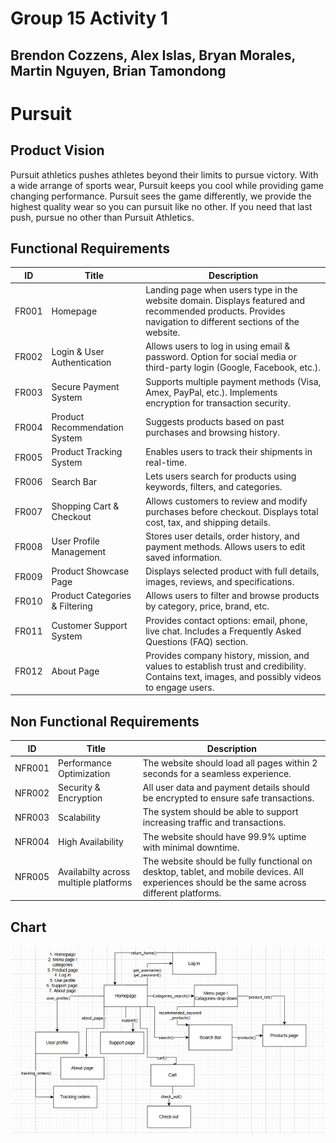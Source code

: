 # Group 15 Activity 1
## Brendon Cozzens, Alex Islas, Bryan Morales, Martin Nguyen, Brian Tamondong

# Pursuit
## Product Vision
Pursuit athletics pushes athletes beyond their limits to pursue victory. With a wide arrange of sports wear, Pursuit keeps you cool while providing game changing performance. Pursuit sees the game differently, we provide the highest quality wear so you can pursuit like no other. If you need that last push, pursue no other than Pursuit Athletics.

## Functional Requirements
| ID  | Title                        | Description  |
|-------|------------------------------|-------------|
| FR001  | Homepage                     | Landing page when users type in the website domain. Displays featured and recommended products. Provides navigation to different sections of the website. |
| FR002  | Login & User Authentication  | Allows users to log in using email & password. Option for social media or third-party login (Google, Facebook, etc.). |
| FR003  | Secure Payment System        | Supports multiple payment methods (Visa, Amex, PayPal, etc.). Implements encryption for transaction security. |
| FR004  | Product Recommendation System | Suggests products based on past purchases and browsing history. |
| FR005  | Product Tracking System      | Enables users to track their shipments in real-time. |
| FR006  | Search Bar                   | Lets users search for products using keywords, filters, and categories. |
| FR007  | Shopping Cart & Checkout      | Allows customers to review and modify purchases before checkout. Displays total cost, tax, and shipping details. |
| FR008  | User Profile Management       | Stores user details, order history, and payment methods. Allows users to edit saved information. |
| FR009  | Product Showcase Page         | Displays selected product with full details, images, reviews, and specifications. |
| FR010  | Product Categories & Filtering | Allows users to filter and browse products by category, price, brand, etc. |
| FR011  | Customer Support System       | Provides contact options: email, phone, live chat. Includes a Frequently Asked Questions (FAQ) section. |
| FR012  | About Page | Provides company history, mission, and values to establish trust and credibility. Contains text, images, and possibly videos to engage users. |


## Non Functional Requirements
| ID  | Title                        | Description  |
|-------|------------------------------|-------------|
| NFR001 | Performance Optimization     | The website should load all pages within 2 seconds for a seamless experience. |
| NFR002 | Security & Encryption        | All user data and payment details should be encrypted to ensure safe transactions. |
 NFR003 | Scalability                  | The system should be able to support increasing traffic and transactions. |
| NFR004 | High Availability            | The website should have 99.9% uptime with minimal downtime. |
| NFR005 | Availabilty across multiple platforms        | The website should be fully functional on desktop, tablet, and mobile devices. All experiences should be the same across different platforms. |
## Chart
![Alt text](CPSC%20362%20Image.png)